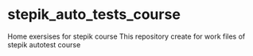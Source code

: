 # stepik_auto_tests_course
Home exersises for stepik course
This repository create for work files of stepik autotest course